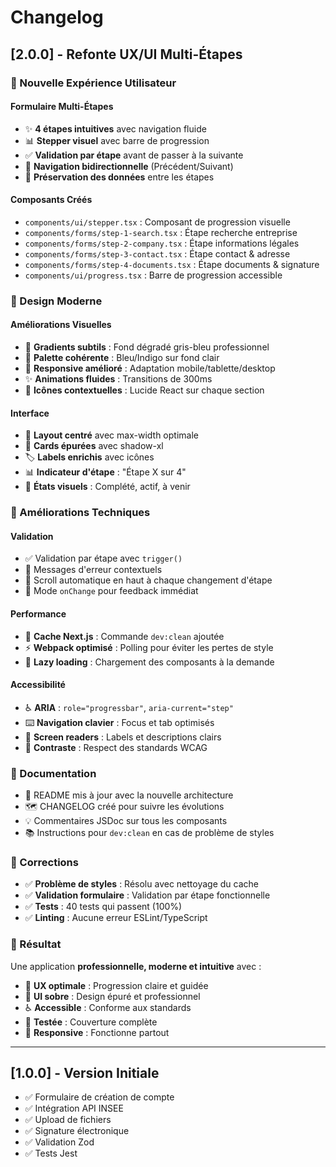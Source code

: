 # Changelog

## [2.0.0] - Refonte UX/UI Multi-Étapes

### 🎯 Nouvelle Expérience Utilisateur

#### Formulaire Multi-Étapes

- ✨ **4 étapes intuitives** avec navigation fluide
- 📊 **Stepper visuel** avec barre de progression
- ✅ **Validation par étape** avant de passer à la suivante
- 🔄 **Navigation bidirectionnelle** (Précédent/Suivant)
- 💾 **Préservation des données** entre les étapes

#### Composants Créés

- `components/ui/stepper.tsx` : Composant de progression visuelle
- `components/forms/step-1-search.tsx` : Étape recherche entreprise
- `components/forms/step-2-company.tsx` : Étape informations légales
- `components/forms/step-3-contact.tsx` : Étape contact & adresse
- `components/forms/step-4-documents.tsx` : Étape documents & signature
- `components/ui/progress.tsx` : Barre de progression accessible

### 🎨 Design Moderne

#### Améliorations Visuelles

- 🎨 **Gradients subtils** : Fond dégradé gris-bleu professionnel
- 🔵 **Palette cohérente** : Bleu/Indigo sur fond clair
- 📱 **Responsive amélioré** : Adaptation mobile/tablette/desktop
- ✨ **Animations fluides** : Transitions de 300ms
- 🎯 **Icônes contextuelles** : Lucide React sur chaque section

#### Interface

- 📐 **Layout centré** avec max-width optimale
- 🎴 **Cards épurées** avec shadow-xl
- 🏷️ **Labels enrichis** avec icônes
- 📊 **Indicateur d'étape** : "Étape X sur 4"
- 🎨 **États visuels** : Complété, actif, à venir

### 🔧 Améliorations Techniques

#### Validation

- ✅ Validation par étape avec `trigger()`
- 🎯 Messages d'erreur contextuels
- 🔄 Scroll automatique en haut à chaque changement d'étape
- 💾 Mode `onChange` pour feedback immédiat

#### Performance

- 🚀 **Cache Next.js** : Commande `dev:clean` ajoutée
- ⚡ **Webpack optimisé** : Polling pour éviter les pertes de style
- 🎯 **Lazy loading** : Chargement des composants à la demande

#### Accessibilité

- ♿ **ARIA** : `role="progressbar"`, `aria-current="step"`
- ⌨️ **Navigation clavier** : Focus et tab optimisés
- 📢 **Screen readers** : Labels et descriptions clairs
- 🎯 **Contraste** : Respect des standards WCAG

### 📝 Documentation

- 📖 README mis à jour avec la nouvelle architecture
- 🗺️ CHANGELOG créé pour suivre les évolutions
- 💡 Commentaires JSDoc sur tous les composants
- 📚 Instructions pour `dev:clean` en cas de problème de styles

### 🐛 Corrections

- ✅ **Problème de styles** : Résolu avec nettoyage du cache
- ✅ **Validation formulaire** : Validation par étape fonctionnelle
- ✅ **Tests** : 40 tests qui passent (100%)
- ✅ **Linting** : Aucune erreur ESLint/TypeScript

### 🎉 Résultat

Une application **professionnelle, moderne et intuitive** avec :

- 🎯 **UX optimale** : Progression claire et guidée
- 🎨 **UI sobre** : Design épuré et professionnel
- ♿ **Accessible** : Conforme aux standards
- 🧪 **Testée** : Couverture complète
- 📱 **Responsive** : Fonctionne partout

---

## [1.0.0] - Version Initiale

- ✅ Formulaire de création de compte
- ✅ Intégration API INSEE
- ✅ Upload de fichiers
- ✅ Signature électronique
- ✅ Validation Zod
- ✅ Tests Jest
